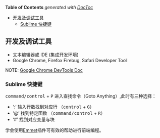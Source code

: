 <!-- START doctoc generated TOC please keep comment here to allow auto update -->
<!-- DON'T EDIT THIS SECTION, INSTEAD RE-RUN doctoc TO UPDATE -->
**Table of Contents**  *generated with [DocToc](https://github.com/thlorenz/doctoc)*

- [开发及调试工具](#%E5%BC%80%E5%8F%91%E5%8F%8A%E8%B0%83%E8%AF%95%E5%B7%A5%E5%85%B7)
  - [Sublime 快捷键](#sublime-%E5%BF%AB%E6%8D%B7%E9%94%AE)

<!-- END doctoc generated TOC please keep comment here to allow auto update -->

## 开发及调试工具

- 文本编辑器或 IDE (集成开发环境)
- Google Chrome, Firefox Firebug, Safari Developer Tool

NOTE: [Google Chrome DevTools Doc](https://developer.chrome.com/devtools)


### Sublime 快捷键
<kbd>command/control</kbd> + <kbd>P</kbd> 进入查找命令（Goto Anything）,此时有三种选择：

* ‘:’ 输入行数找到对应行 （<kbd>control</kbd> + <kbd>G</kbd>）
* ‘@’ 找到特定函数 （<kbd>command/control</kbd> + <kbd>R</kbd>）
* ‘#’ 找到对应变量与块

学会使用[Emmet](http://emmet.io/)插件可有效的帮助进行前端编程。